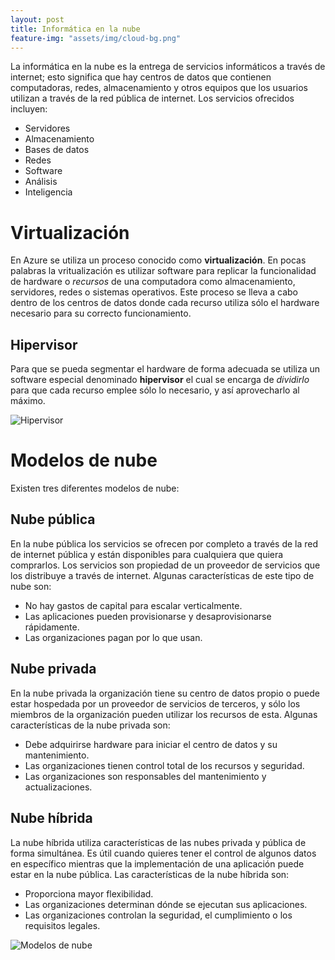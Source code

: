 ```yaml
---
layout: post
title: Informática en la nube
feature-img: "assets/img/cloud-bg.png"
---
```


La informática en la nube es la entrega de servicios informáticos a través de internet; esto significa que hay centros de datos que contienen computadoras, redes, almacenamiento y
otros equipos que los usuarios utilizan a través de la red pública de internet. Los servicios ofrecidos incluyen:

* Servidores
* Almacenamiento
* Bases de datos
* Redes
* Software
* Análisis
* Inteligencia

# Virtualización
En Azure se utiliza un proceso conocido como **virtualización**. En pocas palabras la vritualización es utilizar software para replicar la funcionalidad de hardware o *recursos* de una computadora como almacenamiento, servidores, redes o sistemas operativos. Este proceso se lleva a cabo dentro de los centros de datos donde cada recurso utiliza sólo el hardware necesario para su correcto funcionamiento. 

## Hipervisor

Para que se pueda segmentar el hardware de forma adecuada se utiliza un software especial denominado **hipervisor** el cual se encarga de *dividirlo* para que cada recurso emplee sólo lo necesario, y así aprovecharlo al máximo.

![Hipervisor](https://i.imgur.com/xL8R0QO.png)

# Modelos de nube

Existen tres diferentes modelos de nube:

## Nube pública

En la nube pública los servicios se ofrecen por completo a través de la red de internet pública y están disponibles para cualquiera que quiera comprarlos. Los servicios son propiedad de un proveedor de servicios que los distribuye a través de internet. Algunas características de este tipo de nube son:

* No hay gastos de capital para escalar verticalmente.
* Las aplicaciones pueden provisionarse y desaprovisionarse rápidamente.
* Las organizaciones pagan por lo que usan.

## Nube privada

En la nube privada la organización tiene su centro de datos propio o puede estar hospedada por un proveedor de servicios de terceros, y sólo los miembros de la organización pueden utilizar los recursos de esta. Algunas características de la nube privada son:

* Debe adquirirse hardware para iniciar el centro de datos y su mantenimiento.
* Las organizaciones tienen control total de los recursos y seguridad.
* Las organizaciones son responsables del mantenimiento y actualizaciones.

## Nube híbrida

La nube híbrida utiliza características de las nubes privada y pública de forma simultánea. Es útil cuando quieres tener el control de algunos datos en específico mientras que la implementación de una aplicación puede estar en la nube pública. Las características de la nube híbrida son:

* Proporciona mayor flexibilidad.
* Las organizaciones determinan dónde se ejecutan sus aplicaciones.
* Las organizaciones controlan la seguridad, el cumplimiento o los requisitos legales.

![Modelos de nube](https://i.imgur.com/2cIMKLe.png)
